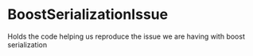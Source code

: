 # BoostSerializationIssue
Holds the code helping us reproduce the issue we are having with boost serialization
